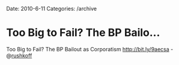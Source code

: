 Date: 2010-6-11
Categories: /archive

# Too Big to Fail?  The BP Bailo...

Too Big to Fail?  The BP Bailout  as Corporatism <a href="http://bit.ly/9aecsa" rel="nofollow">http://bit.ly/9aecsa</a> - @<a href="http://twitter.com/rushkoff" class="aktt_username">rushkoff</a>
